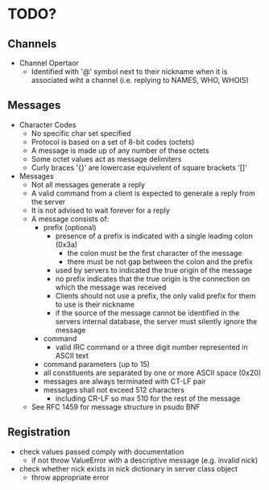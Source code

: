 # TODO?

## Channels
- Channel Opertaor
    - Identified with '@' symbol next to their nickname when it is associated wiht a channel (i.e. replying to NAMES, WHO, WHOIS)

## Messages
- Character Codes
    - No specific char set specified
    - Protocol is based on a set of 8-bit codes (octets)
    - A message is made up of any number of these octets
    - Some octet values act as message delimiters
    - Curly braces '{}' are lowercase equivelent of square brackets '[]'
- Messages
    - Not all messages generate a reply
    - A valid command from a client is expected to generate a reply from the server
    - It is not advised to wait forever for a reply
    - A message consists of:
        - prefix (optional)
            - presence of a prefix is indicated with a single leading colon (0x3a)
                - the colon must be the first character of the message
                - there must be not gap between the colon and the prefix
            - used by servers to indicated the true origin of the message
            - no prefix indicates that the true origin is the connection on which the message was received
            - Clients should not use a prefix, the only valid prefix for them to use is their nickname
            - if the source of the message cannot be identified in the servers internal database, the server must silently ignore the message
        - command
            - valid IRC command or a three digit number represented in ASCII text
        - command parameters (up to 15)
        - all constituents are separated by one or more ASCII space (0x20)
        - messages are always terminated with CT-LF pair
        - messages shall not exceed 512 characters
            - including CR-LF so max 510 for the rest of the message
    - See RFC 1459 for message structure in psudo BNF

## Registration
- check values passed comply with documentation
    - if not throw ValueError with a descriptive message (e.g. invalid nick)
- check whether nick exists in nick dictionary in server class object
    - throw appropriate error